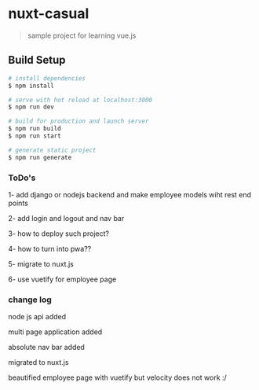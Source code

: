 # nuxt-casual

> sample project for learning vue.js 

## Build Setup

```bash
# install dependencies
$ npm install

# serve with hot reload at localhost:3000
$ npm run dev

# build for production and launch server
$ npm run build
$ npm run start

# generate static project
$ npm run generate
```

### ToDo's

1- add django or nodejs backend and make employee models wiht rest end points

2- add login and logout and nav bar

3- how to deploy such project?

4- how to turn into pwa??

5- migrate to nuxt.js

6- use vuetify for employee page

### change log

node js api added

multi page application added

absolute nav bar added 

migrated to nuxt.js

beautified employee page with vuetify but velocity does not work :/